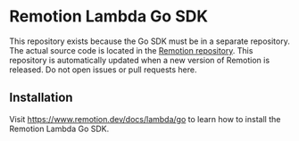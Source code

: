 # Remotion Lambda Go SDK
This repository exists because the Go SDK must be in a separate repository.
The actual source code is located in the [Remotion repository](https://remotion.dev/github).
This repository is automatically updated when a new version of Remotion is released.
Do not open issues or pull requests here.

## Installation
Visit https://www.remotion.dev/docs/lambda/go to learn how to install the Remotion Lambda Go SDK.
